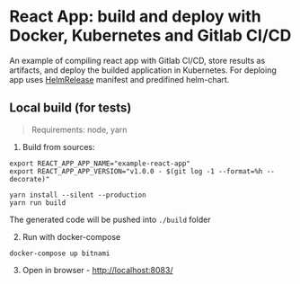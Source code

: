# React App: build and deploy with Docker, Kubernetes and Gitlab CI/CD

An example of compiling react app with Gitlab CI/CD, store results as artifacts, and deploy the builded application in Kubernetes. For deploing app uses [HelmRelease](helm-release.tpl) manifest and predifined helm-chart.

## Local build (for tests)

> Requirements: node, yarn

1. Build from sources:
```
export REACT_APP_APP_NAME="example-react-app"
export REACT_APP_APP_VERSION="v1.0.0 - $(git log -1 --format=%h --decorate)"

yarn install --silent --production
yarn run build
```

The generated code will be pushed into `./build` folder

2. Run with docker-compose
```
docker-compose up bitnami
```

3. Open in browser - [http://localhost:8083/](http://localhost:8083/)
